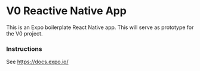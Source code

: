 # V0 Reactive Native App
This is an Expo boilerplate React Native app. This will serve as prototype for the V0 project.

### Instructions
See https://docs.expo.io/